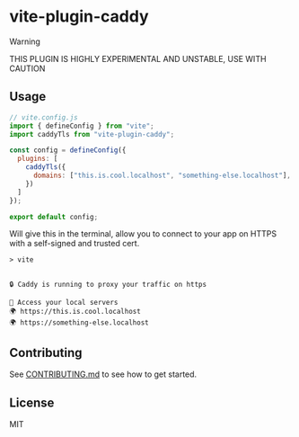 # vite-plugin-caddy

> [!WARNING]
> THIS PLUGIN IS HIGHLY EXPERIMENTAL AND UNSTABLE, USE WITH CAUTION

## Usage

```js
// vite.config.js
import { defineConfig } from "vite";
import caddyTls from "vite-plugin-caddy";

const config = defineConfig({
  plugins: [
    caddyTls({
      domains: ["this.is.cool.localhost", "something-else.localhost"],
    })
  ]
});

export default config;
```

Will give this in the terminal, allow you to connect to your app on HTTPS with a self-signed and trusted cert.
```
> vite


🔒 Caddy is running to proxy your traffic on https

🔗 Access your local servers 
🌍 https://this.is.cool.localhost
🌍 https://something-else.localhost

```

## Contributing
See [CONTRIBUTING.md](./CONTRIBUTING.md) to see how to get started.
 
## License

MIT
